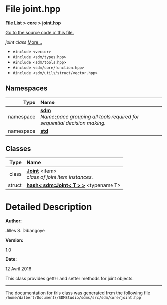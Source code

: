 
<NavBar active_item_id="2"/>

# File joint.hpp


[**File List**](files.md) **>** [**core**](dir_92216a09053680f71034e5e26026ee62.md) **>** [**joint.hpp**](joint_8hpp.md)

[Go to the source code of this file.](joint_8hpp_source.md)

_joint class_ [More...](#detailed-description)

* `#include <vector>`
* `#include <sdm/types.hpp>`
* `#include <sdm/tools.hpp>`
* `#include <sdm/core/function.hpp>`
* `#include <sdm/utils/struct/vector.hpp>`









## Namespaces

| Type | Name |
| ---: | :--- |
| namespace | [**sdm**](namespacesdm.md) <br>_Namespace grouping all tools required for sequential decision making._  |
| namespace | [**std**](namespacestd.md) <br> |

## Classes

| Type | Name |
| ---: | :--- |
| class | [**Joint**](classsdm_1_1Joint.md) &lt;item&gt;<br>_class of joint item instances._  |
| struct | [**hash&lt; sdm::Joint&lt; T &gt; &gt;**](structstd_1_1hash_3_01sdm_1_1Joint_3_01T_01_4_01_4.md) &lt;typename T&gt;<br> |













# Detailed Description




**Author:**

Jilles S. Dibangoye 




**Version:**

1.0 




**Date:**

12 Avril 2016


This class provides getter and setter methods for joint objects. 

    

------------------------------
The documentation for this class was generated from the following file `/home/dalbert/Documents/SDMStudio/sdms/src/sdm/core/joint.hpp`